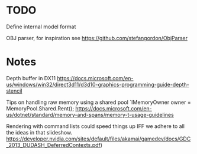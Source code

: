 # TODO
Define internal model format

OBJ parser, for inspiration see
https://github.com/stefangordon/ObjParser

# Notes
Depth buffer in DX11
https://docs.microsoft.com/en-us/windows/win32/direct3d11/d3d10-graphics-programming-guide-depth-stencil

Tips on handling raw memory using a shared pool `IMemoryOwner<char> owner = MemoryPool<char>.Shared.Rent();
https://docs.microsoft.com/en-us/dotnet/standard/memory-and-spans/memory-t-usage-guidelines

Rendering with command lists could speed things up IFF we adhere to all the ideas in that slideshow.
https://developer.nvidia.com/sites/default/files/akamai/gamedev/docs/GDC_2013_DUDASH_DeferredContexts.pdf)